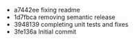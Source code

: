 
* a7442ee fixing readme
* 1d7fbca removing semantic release
* 3948139 completing unit tests and fixes
* 3fe136a Initial commit
